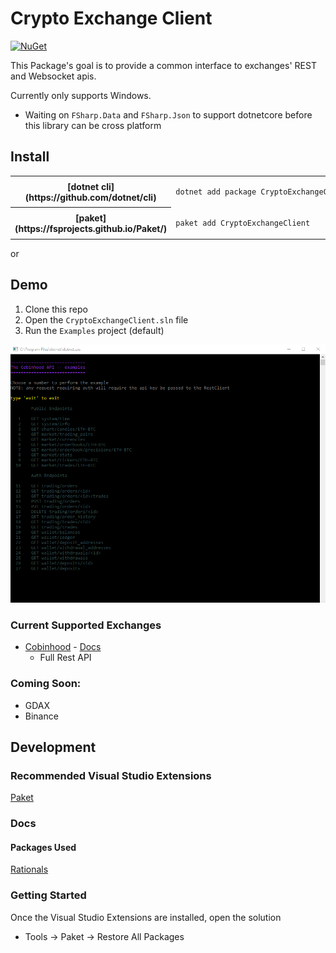 # Crypto Exchange Client


[![NuGet](https://img.shields.io/nuget/v/CryptoExchangeClient.svg)](https://www.nuget.org/packages/CryptoExchangeClient/)

This Package's goal is to provide a common interface to exchanges' REST and Websocket apis.

Currently only supports Windows.
 - Waiting on `FSharp.Data` and `FSharp.Json` to support dotnetcore before this library can be cross platform

## Install

<table>
 <tr>
  <th>[dotnet cli](https://github.com/dotnet/cli)</th><td>
  
```bash
dotnet add package CryptoExchangeClient
```
  </td>
 </tr>
 <tr>
  <th>[paket](https://fsprojects.github.io/Paket/)</th><td>
 
```bash
paket add CryptoExchangeClient
```
  </td>
 </tr>
</table>
or

## Demo

1. Clone this repo
2. Open the `CryptoExchangeClient.sln` file
3. Run the `Examples` project (default)

![The Cobinhood Demo App](https://github.com/NullVoxPopuli/CryptoExchangeClient/blob/master/docs/images/CobinhoodDemo.png?raw=true)


### Current Supported Exchanges

 - [Cobinhood](https://cobinhood.com) - [Docs](https://cobinhood.github.io/api-public)
   - Full Rest API


### Coming Soon:

 - GDAX
 - Binance


## Development

### Recommended Visual Studio Extensions

[Paket](https://marketplace.visualstudio.com/items?itemName=SteffenForkmann.PaketforVisualStudio)

### Docs
#### Packages Used

[Rationals](https://github.com/tompazourek/Rationals)


### Getting Started

Once the Visual Studio Extensions are installed, open the solution
- Tools -> Paket -> Restore All Packages
